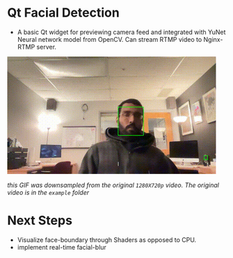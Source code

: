 # Qt Facial Detection
* A basic Qt widget for previewing camera feed and integrated with YuNet Neural network model from OpenCV. Can stream RTMP video to Nginx-RTMP server. 

<!-- <video src = "example.mp4" poster="example.png" controls width="720" height="480"> -->
<img src = "example/example.gif">

_this GIF was downsampled from the original `1280X720p` video. The original video is in the `example` folder_


# Next Steps
* Visualize face-boundary through Shaders as opposed to CPU.
* implement real-time facial-blur
